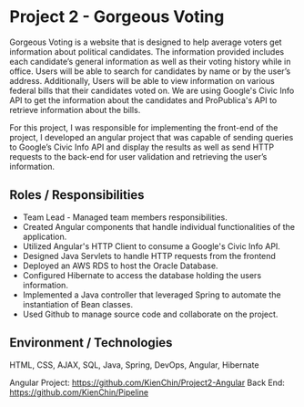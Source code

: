 # Project 2 - Gorgeous Voting
Gorgeous Voting is a website that is designed to help average voters get information about political candidates. The information provided includes each candidate’s general information as well as their voting history while in office. Users will be able to search for candidates by name or by the user’s address. Additionally, Users will be able to view information on various federal bills that their candidates voted on. We are using Google's Civic Info API to get the information about the candidates and ProPublica's API to retrieve information about the bills.

For this project, I was responsible for implementing the front-end of the project, I developed an angular project that was capable of sending queries to Google’s Civic Info API and display the results as well as send HTTP requests to the back-end for user validation and retrieving the user’s information.

## Roles / Responsibilities
 * Team Lead - Managed team members responsibilities.
 * Created Angular components that handle individual functionalities of the application.
 * Utilized Angular's HTTP Client to consume a Google's Civic Info API.
 * Designed Java Servlets to handle HTTP requests from the frontend
 * Deployed an AWS RDS to host the Oracle Database.
 * Configured Hibernate to access the database holding the users information.
 * Implemented a Java controller that leveraged Spring to automate the instantiation of Bean classes.
 * Used Github to manage source code and collaborate on the project.
 ## Environment / Technologies
 HTML, CSS, AJAX, SQL, Java, Spring, DevOps, Angular, Hibernate

Angular Project: https://github.com/KienChin/Project2-Angular
Back End: https://github.com/KienChin/Pipeline